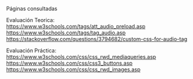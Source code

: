 Páginas consultadas

Evaluación Teorica:
    https://www.w3schools.com/tags/att_audio_preload.asp
    https://www.w3schools.com/tags/tag_audio.asp
    https://stackoverflow.com/questions/3794682/custom-css-for-audio-tag

Evaluación Práctica:
    https://www.w3schools.com/css/css_rwd_mediaqueries.asp
    https://www.w3schools.com/css/css3_buttons.asp
    https://www.w3schools.com/css/css_rwd_images.asp